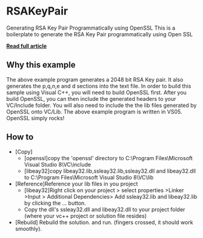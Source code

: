 # RSAKeyPair
Generating RSA Key Pair Programmatically using OpenSSL
This is a boilerplate to generate the RSA Key Pair programmatically using Open SSL

[**Read full article**](https://sudhirmurthy.blogspot.com/2008/06/generating-rsa-key-pair.html)

## Why this example

The above example program generates a 2048 bit RSA Key pair. It also generates the p,q,n,e and d sections into the text file. In order to build this sample using Visual C++, you will need to build OpenSSL first. After you build OpenSSL, you can then include the generated headers to your VC/Include folder. You will also need to include the the lib files generated by OpenSSL onto VC/Lib. The above example program is written in VS05. OpenSSL simply rocks!

## How to
- [Copy]
  - [openssl]copy the 'openssl' directory to C:\Program Files\Microsoft Visual Studio 8\VC\include
  - [libeay32]copy libeay32.lib,ssleay32.lib,ssleay32.dll and libeay32.dll to C:\Program Files\Microsoft Visual Studio 8\VC\lib
- [Reference]Reference your lib files in you project
  - [libeay32]Right click on your project > select properties >Linker >Input > Additional Dependencies> Add ssleay32.lib and libeay32.lib by clicking the ... button.
  - Copy the dll's ssleay32.dll and libeay32.dll to your project folder (where your vc++ project or solution file resides)
- [Rebuild] Rebuild the solution. and run. (fingers crossed, it should work smoothly).

